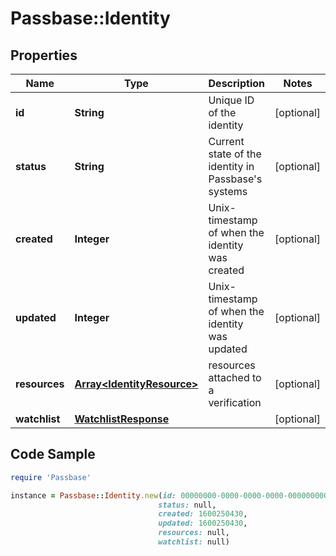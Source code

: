 # Passbase::Identity

## Properties

Name | Type | Description | Notes
------------ | ------------- | ------------- | -------------
**id** | **String** | Unique ID of the identity | [optional] 
**status** | **String** | Current state of the identity in Passbase&#39;s systems | [optional] 
**created** | **Integer** | Unix-timestamp of when the identity was created | [optional] 
**updated** | **Integer** | Unix-timestamp of when the identity was updated | [optional] 
**resources** | [**Array&lt;IdentityResource&gt;**](IdentityResource.md) | resources attached to a verification | [optional] 
**watchlist** | [**WatchlistResponse**](.md) |  | [optional] 

## Code Sample

```ruby
require 'Passbase'

instance = Passbase::Identity.new(id: 00000000-0000-0000-0000-000000000000,
                                 status: null,
                                 created: 1600250430,
                                 updated: 1600250430,
                                 resources: null,
                                 watchlist: null)
```


